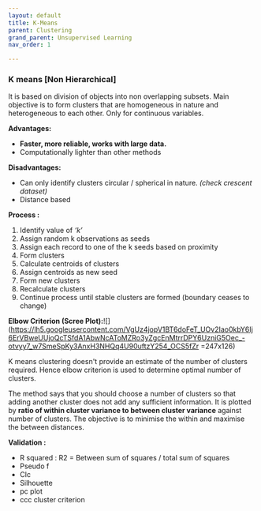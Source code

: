 ```yaml
---
layout: default
title: K-Means
parent: Clustering
grand_parent: Unsupervised Learning
nav_order: 1

---
```

### K means \[Non Hierarchical\]

It is based on division of objects into non overlapping subsets. Main objective is to form clusters that are homogeneous in nature and heterogeneous to each other. Only for continuous variables.

**Advantages:**

* **Faster, more reliable, works with large data.**
* Computationally lighter than other methods

**Disadvantages:**

* Can only identify clusters circular / spherical in nature. _(check crescent dataset)_
* Distance based

**Process :**

1. Identify value of _‘k’_
2. Assign random k observations as seeds
3. Assign each record to one of the k seeds based on proximity
4. Form clusters
5. Calculate centroids of clusters
6. Assign centroids as new seed
7. Form new clusters
8. Recalculate clusters
9. Continue process until stable clusters are formed (boundary ceases to change)

**Elbow Criterion (Scree Plot):**![](https://lh5.googleusercontent.com/VgUz4jopV1BT6doFeT_UOv2Iao0kbY6Ij6ErVBweUUjoQcTSfdA1AbwNcAToMZRo3yZgcEnMtrrDPY6UzniG5Oec_-otvyy7_w7SmeSpKy3AnxH3NHQq4U90uftzY254_OCS5fZr =247x126)

K means clustering doesn't provide an estimate of the number of clusters required. Hence elbow criterion is used to determine optimal number of clusters.

The method says that you should choose a number of clusters so that adding another cluster does not add any sufficient information. It is plotted by **ratio of within cluster variance to between cluster variance** against number of clusters. The objective is to minimise the within and maximise the between distances.

**Validation :**

* R squared : R2 = Between sum of squares / total sum of squares
* Pseudo f
* Clc
* Silhouette
* pc plot
* ccc cluster criterion
